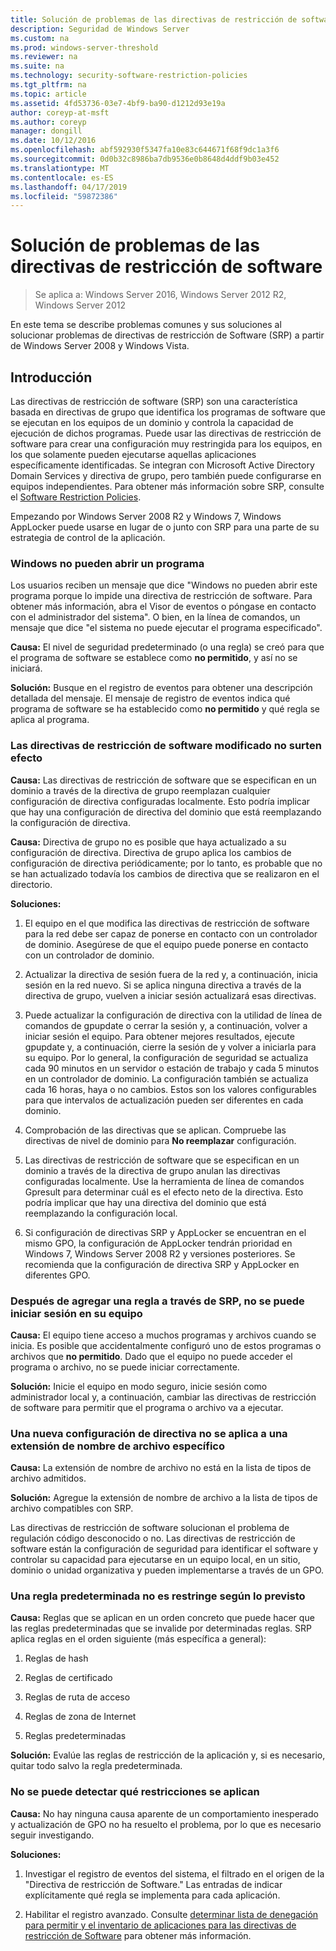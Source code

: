 ```yaml
---
title: Solución de problemas de las directivas de restricción de software
description: Seguridad de Windows Server
ms.custom: na
ms.prod: windows-server-threshold
ms.reviewer: na
ms.suite: na
ms.technology: security-software-restriction-policies
ms.tgt_pltfrm: na
ms.topic: article
ms.assetid: 4fd53736-03e7-4bf9-ba90-d1212d93e19a
author: coreyp-at-msft
ms.author: coreyp
manager: dongill
ms.date: 10/12/2016
ms.openlocfilehash: abf592930f5347fa10e83c644671f68f9dc1a3f6
ms.sourcegitcommit: 0d0b32c8986ba7db9536e0b8648d4ddf9b03e452
ms.translationtype: MT
ms.contentlocale: es-ES
ms.lasthandoff: 04/17/2019
ms.locfileid: "59872386"
---
```

# <a name="troubleshoot-software-restriction-policies"></a>Solución de problemas de las directivas de restricción de software

>Se aplica a: Windows Server 2016, Windows Server 2012 R2, Windows Server 2012

En este tema se describe problemas comunes y sus soluciones al solucionar problemas de directivas de restricción de Software (SRP) a partir de Windows Server 2008 y Windows Vista.

## <a name="introduction"></a>Introducción
Las directivas de restricción de software (SRP) son una característica basada en directivas de grupo que identifica los programas de software que se ejecutan en los equipos de un dominio y controla la capacidad de ejecución de dichos programas. Puede usar las directivas de restricción de software para crear una configuración muy restringida para los equipos, en los que solamente pueden ejecutarse aquellas aplicaciones específicamente identificadas. Se integran con Microsoft Active Directory Domain Services y directiva de grupo, pero también puede configurarse en equipos independientes. Para obtener más información sobre SRP, consulte el [Software Restriction Policies](software-restriction-policies.md).

Empezando por Windows Server 2008 R2 y Windows 7, Windows AppLocker puede usarse en lugar de o junto con SRP para una parte de su estrategia de control de la aplicación.

### <a name="windows-cannot-open-a-program"></a>Windows no pueden abrir un programa
Los usuarios reciben un mensaje que dice "Windows no pueden abrir este programa porque lo impide una directiva de restricción de software. Para obtener más información, abra el Visor de eventos o póngase en contacto con el administrador del sistema". O bien, en la línea de comandos, un mensaje que dice "el sistema no puede ejecutar el programa especificado".

**Causa:** El nivel de seguridad predeterminado (o una regla) se creó para que el programa de software se establece como **no permitido**, y así no se iniciará.

**Solución:** Busque en el registro de eventos para obtener una descripción detallada del mensaje. El mensaje de registro de eventos indica qué programa de software se ha establecido como **no permitido** y qué regla se aplica al programa.

### <a name="modified-software-restriction-policies-are-not-taking-effect"></a>Las directivas de restricción de software modificado no surten efecto
**Causa:** Las directivas de restricción de software que se especifican en un dominio a través de la directiva de grupo reemplazan cualquier configuración de directiva configuradas localmente. Esto podría implicar que hay una configuración de directiva del dominio que está reemplazando la configuración de directiva.

**Causa:** Directiva de grupo no es posible que haya actualizado a su configuración de directiva. Directiva de grupo aplica los cambios de configuración de directiva periódicamente; por lo tanto, es probable que no se han actualizado todavía los cambios de directiva que se realizaron en el directorio.

**Soluciones:**

1.  El equipo en el que modifica las directivas de restricción de software para la red debe ser capaz de ponerse en contacto con un controlador de dominio. Asegúrese de que el equipo puede ponerse en contacto con un controlador de dominio.

2.  Actualizar la directiva de sesión fuera de la red y, a continuación, inicia sesión en la red nuevo. Si se aplica ninguna directiva a través de la directiva de grupo, vuelven a iniciar sesión actualizará esas directivas.

3.  Puede actualizar la configuración de directiva con la utilidad de línea de comandos de gpupdate o cerrar la sesión y, a continuación, volver a iniciar sesión el equipo. Para obtener mejores resultados, ejecute gpupdate y, a continuación, cierre la sesión de y volver a iniciarla para su equipo. Por lo general, la configuración de seguridad se actualiza cada 90 minutos en un servidor o estación de trabajo y cada 5 minutos en un controlador de dominio. La configuración también se actualiza cada 16 horas, haya o no cambios. Estos son los valores configurables para que intervalos de actualización pueden ser diferentes en cada dominio.

4.  Comprobación de las directivas que se aplican. Compruebe las directivas de nivel de dominio para **No reemplazar** configuración.

5.  Las directivas de restricción de software que se especifican en un dominio a través de la directiva de grupo anulan las directivas configuradas localmente. Use la herramienta de línea de comandos Gpresult para determinar cuál es el efecto neto de la directiva. Esto podría implicar que hay una directiva del dominio que está reemplazando la configuración local.

6.  Si configuración de directivas SRP y AppLocker se encuentran en el mismo GPO, la configuración de AppLocker tendrán prioridad en Windows 7, Windows Server 2008 R2 y versiones posteriores. Se recomienda que la configuración de directiva SRP y AppLocker en diferentes GPO.

### <a name="after-adding-a-rule-through-srp-you-cannot-log-on-to-your-computer"></a>Después de agregar una regla a través de SRP, no se puede iniciar sesión en su equipo
**Causa:** El equipo tiene acceso a muchos programas y archivos cuando se inicia. Es posible que accidentalmente configuró uno de estos programas o archivos que **no permitido**. Dado que el equipo no puede acceder el programa o archivo, no se puede iniciar correctamente.

**Solución:** Inicie el equipo en modo seguro, inicie sesión como administrador local y, a continuación, cambiar las directivas de restricción de software para permitir que el programa o archivo va a ejecutar.

### <a name="a-new-policy-setting-is-not-applying-to-a-specific-file-name-extension"></a>Una nueva configuración de directiva no se aplica a una extensión de nombre de archivo específico
**Causa:** La extensión de nombre de archivo no está en la lista de tipos de archivo admitidos.

**Solución:** Agregue la extensión de nombre de archivo a la lista de tipos de archivo compatibles con SRP.

Las directivas de restricción de software solucionan el problema de regulación código desconocido o no. Las directivas de restricción de software están la configuración de seguridad para identificar el software y controlar su capacidad para ejecutarse en un equipo local, en un sitio, dominio o unidad organizativa y pueden implementarse a través de un GPO.

### <a name="a-default-rule-is-not-restricting-as-expected"></a>Una regla predeterminada no es restringe según lo previsto
**Causa:** Reglas que se aplican en un orden concreto que puede hacer que las reglas predeterminadas que se invalide por determinadas reglas. SRP aplica reglas en el orden siguiente (más específica a general):

1.  Reglas de hash

2.  Reglas de certificado

3.  Reglas de ruta de acceso

4.  Reglas de zona de Internet

5.  Reglas predeterminadas

**Solución:** Evalúe las reglas de restricción de la aplicación y, si es necesario, quitar todo salvo la regla predeterminada.

### <a name="unable-to-discover-which-restrictions-are-applied"></a>No se puede detectar qué restricciones se aplican
**Causa:** No hay ninguna causa aparente de un comportamiento inesperado y actualización de GPO no ha resuelto el problema, por lo que es necesario seguir investigando.

**Soluciones:**

1.  Investigar el registro de eventos del sistema, el filtrado en el origen de la "Directiva de restricción de Software." Las entradas de indicar explícitamente qué regla se implementa para cada aplicación.

2.  Habilitar el registro avanzado. Consulte [determinar lista de denegación para permitir y el inventario de aplicaciones para las directivas de restricción de Software](software-restriction-policies.md) para obtener más información.


